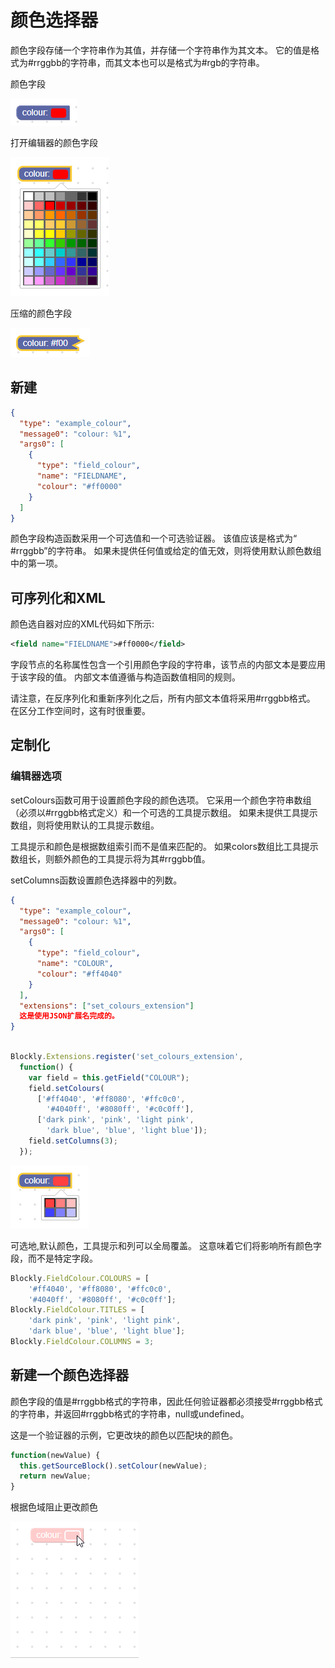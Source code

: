 # 颜色选择器

颜色字段存储一个字符串作为其值，并存储一个字符串作为其文本。 它的值是格式为#rrggbb的字符串，而其文本也可以是格式为#rgb的字符串。

颜色字段

![](on_block_1.png)

打开编辑器的颜色字段

![](with_editor_1.png)

压缩的颜色字段

![](collapsed_2.png)

## 新建

```json
{
  "type": "example_colour",
  "message0": "colour: %1",
  "args0": [
    {
      "type": "field_colour",
      "name": "FIELDNAME",
      "colour": "#ff0000"
    }
  ]
}
```

颜色字段构造函数采用一个可选值和一个可选验证器。 该值应该是格式为“ #rrggbb”的字符串。 如果未提供任何值或给定的值无效，则将使用默认颜色数组中的第一项。

## 可序列化和XML

颜色选自器对应的XML代码如下所示:

```xml
<field name="FIELDNAME">#ff0000</field>
```

字段节点的名称属性包含一个引用颜色字段的字符串，该节点的内部文本是要应用于该字段的值。 内部文本值遵循与构造函数值相同的规则。

请注意，在反序列化和重新序列化之后，所有内部文本值将采用#rrggbb格式。 在区分工作空间时，这有时很重要。

## 定制化

### 编辑器选项

setColours函数可用于设置颜色字段的颜色选项。 它采用一个颜色字符串数组（必须以#rrggbb格式定义）和一个可选的工具提示数组。 如果未提供工具提示数组，则将使用默认的工具提示数组。

工具提示和颜色是根据数组索引而不是值来匹配的。 如果colors数组比工具提示数组长，则额外颜色的工具提示将为其#rrggbb值。

setColumns函数设置颜色选择器中的列数。

```json
{
  "type": "example_colour",
  "message0": "colour: %1",
  "args0": [
    {
      "type": "field_colour",
      "name": "COLOUR",
      "colour": "#ff4040"
    }
  ],
  "extensions": ["set_colours_extension"]
  这是使用JSON扩展名完成的。
}
```
```js

Blockly.Extensions.register('set_colours_extension',
  function() {
    var field = this.getField("COLOUR");
    field.setColours(
      ['#ff4040', '#ff8080', '#ffc0c0',
        '#4040ff', '#8080ff', '#c0c0ff'],
      ['dark pink', 'pink', 'light pink',
        'dark blue', 'blue', 'light blue']);
    field.setColumns(3);
  });
```

![](customized_1.png)

可选地,默认颜色，工具提示和列可以全局覆盖。 这意味着它们将影响所有颜色字段，而不是特定字段。

```js
Blockly.FieldColour.COLOURS = [
    '#ff4040', '#ff8080', '#ffc0c0',
    '#4040ff', '#8080ff', '#c0c0ff'];
Blockly.FieldColour.TITLES = [
    'dark pink', 'pink', 'light pink',
    'dark blue', 'blue', 'light blue'];
Blockly.FieldColour.COLUMNS = 3;
```

## 新建一个颜色选择器

颜色字段的值是#rrggbb格式的字符串，因此任何验证器都必须接受#rrggbb格式的字符串，并返回#rrggbb格式的字符串，null或undefined。

这是一个验证器的示例，它更改块的颜色以匹配块的颜色。

```js
function(newValue) {
  this.getSourceBlock().setColour(newValue);
  return newValue;
}
```

根据色域阻止更改颜色

![](validator_2.gif)